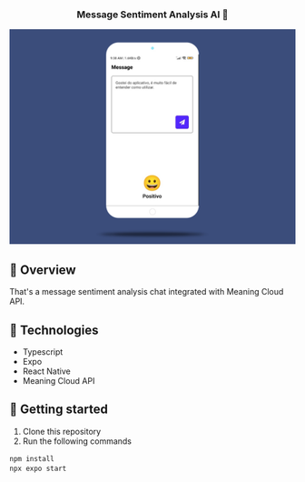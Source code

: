 
<h3 align="center">
  Message Sentiment Analysis AI 🤖
</h3>


<p align="center">
	<img src="./assets/preview.png" alt="mockup" />
</p>

## 📌 Overview

That's a message sentiment analysis chat integrated with Meaning Cloud API. 

## 🔧 Technologies

- Typescript
- Expo
- React Native
- Meaning Cloud API

## 🚀 Getting started

1. Clone this repository
2. Run the following commands
```sh
npm install
npx expo start
```

